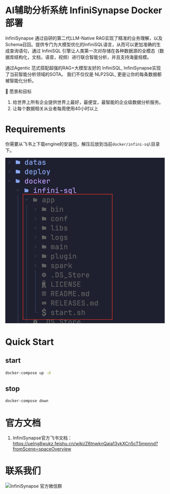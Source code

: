# AI辅助分析系统 InfiniSynapse Docker 部署

InfiniSynapse 通过自研的第二代LLM-Native RAG实现了精准的业务理解，以及Schema召回。提供专门为大模型优化的InfiniSQL语言，从而可以更加准确的生成查询语句，通过 InfiniSQL 引擎让人类第一次对存储在各种数据源的全模态（数据库结构化，文档，语音，视频）进行联合智能分析，并且支持海量规模。

通过Agentic 范式搭配超强的RAG+大模型友好的 InfiniSQL, InfiniSynapse实现了当前智能分析领域的SOTA。
我们不仅仅是 NLP2SQL, 更是让你的每条数据都被智能化分析。

🎯  愿景和目标
1. 给世界上所有企业提供世界上最好，最便宜，最智能的企业级数据分析服务。
2. 让每个数据相关从业者每周使用40小时以上

# Requirements

你需要从飞书上下载engine的安装包，解压后放到当前`docker/infini-sql`目录下。

![InfiniSynapse Architecture](./images/app-engine.png)

# Quick Start

## start

```bash
docker-compose up -d
```

## stop

```bash
docker-compose down
```

# 官方文档

1. InfiniSynapse官方飞书文档： https://uelng8wukz.feishu.cn/wiki/Z6tnwknQaia13ykXCn5cT5mpnnd?fromScene=spaceOverview


# 联系我们

![InfiniSynapse 官方微信群](./images/wechat.png)



